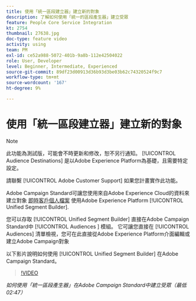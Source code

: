 ```yaml
---
title: 使用「統一區段建立器」建立新的對象
description: 了解如何使用「統一的區段產生器」建立受眾
feature: People Core Service Integration
kt: 2754
thumbnail: 27638.jpg
doc-type: feature video
activity: using
team: PM
exl-id: ce52a988-5072-401b-9a8b-112e42504022
role: User, Developer
level: Beginner, Intermediate, Experienced
source-git-commit: 89df23d00913d36b93d3be03b62c74320524f9c7
workflow-type: tm+mt
source-wordcount: '167'
ht-degree: 9%

---
```


# 使用「統一區段建立器」建立新的對象

>[!NOTE]
>
>此功能為測試版，可能會不時更新和修改，恕不另行通知。 [!UICONTROL Audience Destinations] 是以Adobe Experience Platform為基礎，且需要特定設定。
>
>請聯繫 [!UICONTROL Adobe Customer Support] 如果您計畫實作此功能。

Adobe Campaign Standard可讓您使用來自Adobe Experience Cloud的資料來建立對象 [即時客戶個人檔案](https://experienceleague.adobe.com/docs/platform-learn/tutorials/profiles/understanding-the-real-time-customer-profile.html?lang=en) 使用Adobe Experience Platform [!UICONTROL Unified Segment Builder].

您可以存取 [!UICONTROL Unified Segment Builder] 直接在Adobe Campaign Standard中 [!UICONTROL Audiences ] 模組。 它可讓您直接在 [!UICONTROL Audiences] 清單檢視，您可在此直接從Adobe Experience Platform介面編輯或建立Adobe Campaign對象

以下影片說明如何使用 [!UICONTROL Unified Segment Builder] 在Adobe Campaign Standard。

>[!VIDEO](https://video.tv.adobe.com/v/27638?quality=12&learn=on)

*如何使用「統一區段產生器」在Adobe Campaign Standard中建立受眾（最低02:47）*
